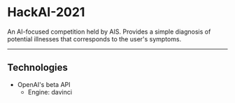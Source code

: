 # HackAI-2021
An AI-focused competition held by AIS.
Provides a simple diagnosis of potential illnesses that corresponds to the user's symptoms.
***

## Technologies
* OpenAI's beta API
  * Engine: davinci
